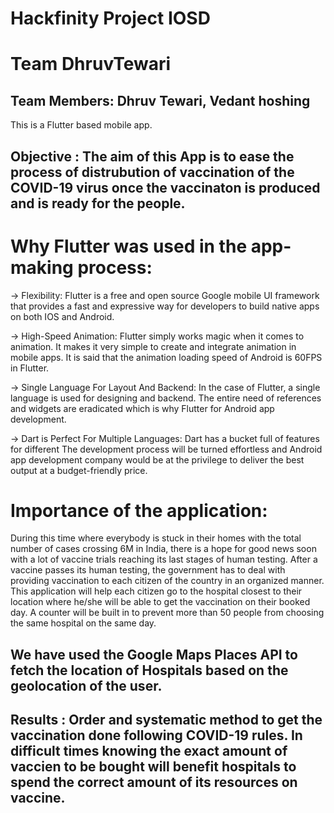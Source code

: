 # Hackfinity Project IOSD
# Team DhruvTewari
## Team Members: Dhruv Tewari, Vedant hoshing


This is a Flutter based mobile app.
## Objective : The aim of this App is to ease the process of distrubution of vaccination of the COVID-19 virus once the vaccinaton is produced and is ready for the people.

# Why Flutter was used in the app-making process:

-> Flexibility: Flutter is a free and open source Google mobile UI framework that provides a fast and expressive way for developers to build native apps on both IOS and Android.

-> High-Speed Animation: Flutter simply works magic when it comes to animation. It makes it very simple to create and integrate animation in mobile apps. It is said that the animation loading speed of Android is 60FPS in Flutter.

-> Single Language For Layout And Backend: In the case of Flutter, a single language is used for designing and backend. The entire need of references and widgets are eradicated which is why Flutter for Android app development.

-> Dart is Perfect For Multiple Languages: Dart has a bucket full of features for different The development process will be turned effortless and Android app development company would be at the privilege to deliver the best output at a budget-friendly price.


# Importance of the application:

During this time where everybody is stuck in their homes with the total number of cases crossing 6M in India, there is a hope for good news soon with a lot of vaccine trials reaching its last stages of human testing.
After a vaccine passes its human testing, the government has to deal with providing vaccination to each citizen of the country in an organized manner. This application will help each citizen go to the hospital closest to their location where he/she will be able to get the vaccination on their booked day. A counter will be built in to prevent more than 50 people from choosing the same hospital on the same day. 

## We have used the Google Maps Places API to fetch the location of Hospitals based on the geolocation of the user.

## Results : Order and systematic method to get the vaccination done following COVID-19 rules. In difficult times knowing the exact amount of vaccien to be bought will benefit hospitals to spend the correct amount of its resources on vaccine.

